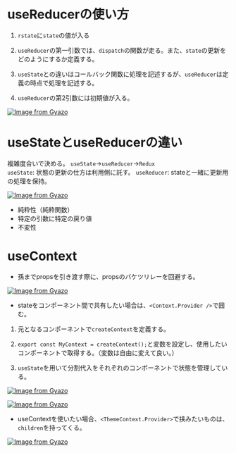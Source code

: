 # useReducerの使い方

1. `rstate`に`state`の値が入る

2. `useReducer`の第一引数では、`dispatch`の関数が走る。また、`state`の更新をどのようにするか定義する。

3. `useState`との違いはコールバック関数に処理を記述するが、`useReducer`は定義の時点で処理を記述する。

4. `useReducer`の第2引数には初期値が入る。

[![Image from Gyazo](https://i.gyazo.com/2fdc321407d0080d3c7b98efd7969d25.png)](https://gyazo.com/2fdc321407d0080d3c7b98efd7969d25)

# useStateとuseReducerの違い

複雑度合いで決める。
`useState`->`useReducer`->`Redux`  
`useState`: 状態の更新の仕方は利用側に託す。
`useReducer`: stateと一緒に更新用の処理を保持。

[![Image from Gyazo](https://i.gyazo.com/c798f79debc30f3cc0e33feff9c8b2a4.png)](https://gyazo.com/c798f79debc30f3cc0e33feff9c8b2a4)

- 純粋性（純粋関数）
- 特定の引数に特定の戻り値
- 不変性

# useContext

- 孫までpropsを引き渡す際に、propsのバケツリレーを回避する。

[![Image from Gyazo](https://i.gyazo.com/8a11726f2f57214a469f6f24b1e84986.png)](https://gyazo.com/8a11726f2f57214a469f6f24b1e84986)

- stateをコンポーネント間で共有したい場合は、`<Context.Provider />`で囲む。

1. 元となるコンポーネントで`createContext`を定義する。

2. `export const MyContext = createContext();`と変数を設定し、使用したいコンポーネントで取得する。（変数は自由に変えて良い。）

3. `useState`を用いて分割代入をそれぞれのコンポーネントで状態を管理している。

[![Image from Gyazo](https://i.gyazo.com/9bb7d5ecbc7e04131fe0a06f70409dcf.png)](https://gyazo.com/9bb7d5ecbc7e04131fe0a06f70409dcf)

[![Image from Gyazo](https://i.gyazo.com/e912895c65affab80385b883ca121c54.png)](https://gyazo.com/e912895c65affab80385b883ca121c54)

- useContextを使いたい場合、`<ThemeContext.Provider>`で挟みたいものは、`children`を持ってくる。

[![Image from Gyazo](https://i.gyazo.com/3474edd93502095ddf702ed750307344.png)](https://gyazo.com/3474edd93502095ddf702ed750307344)
